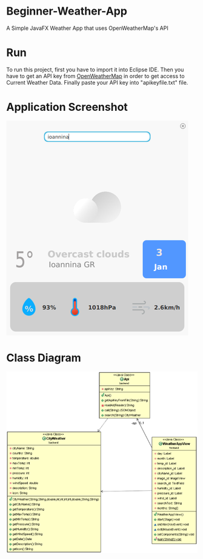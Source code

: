 # Beginner-Weather-App
A Simple JavaFX Weather App that uses OpenWeatherMap's API 

# Run
To run this project, first you have to import it into Eclipse IDE.
Then you have to get an API key from [OpenWeatherMap](https://openweathermap.org/api) in order to get access to Current Weather Data.
Finally paste your API key into "apikeyfile.txt" file.

# Application Screenshot
![alt text](https://github.com/irineos/Beginner-Weather-App/blob/main/weatherAppScreenshot.png)

# Class Diagram
![alt text](https://github.com/irineos/Beginner-Weather-App/blob/main/classDiagram.gif)
